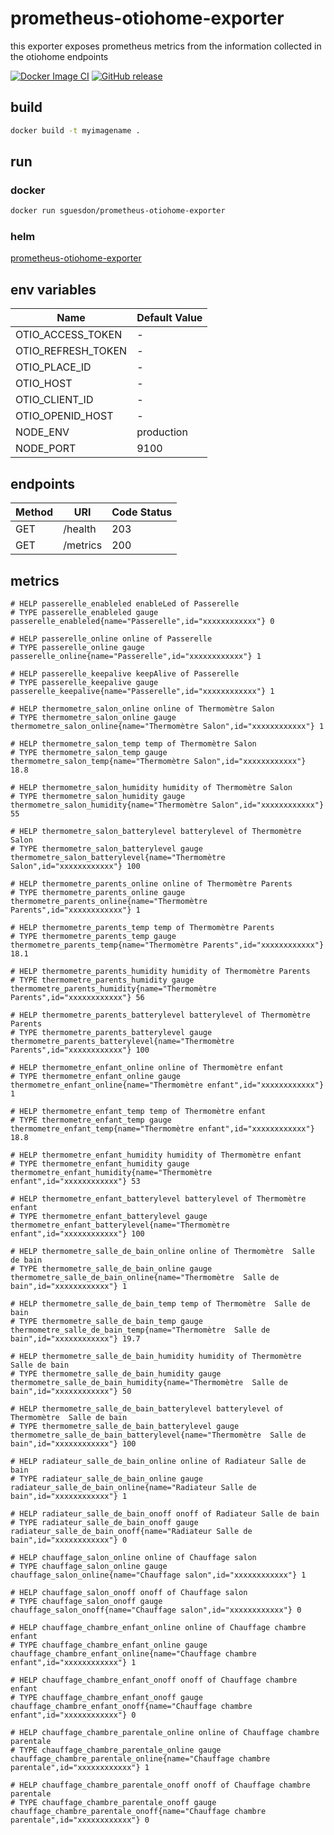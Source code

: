 # prometheus-otiohome-exporter

this exporter exposes prometheus metrics from the information collected in the otiohome endpoints


[![Docker Image CI](https://github.com/sguesdon/prometheus-otiohome-exporter/actions/workflows/tag_build_docker_image.yml/badge.svg)](https://github.com/sguesdon/prometheus-otiohome-exporter/actions?query=Docker%20Image%20CI)
[![GitHub release](https://img.shields.io/github/release/sguesdon/prometheus-otiohome-exporter.svg)](https://github.com/sguesdon/prometheus-otiohome-exporter/releases/)

## build

```sh
docker build -t myimagename .
```

## run

### docker

```sh
docker run sguesdon/prometheus-otiohome-exporter
```

### helm

[prometheus-otiohome-exporter](https://github.com/sguesdon/helm-charts/tree/main/charts/prometheus-otiohome-exporter)

## env variables

| Name               | Default Value |
|--------------------|---------------|
| OTIO_ACCESS_TOKEN  | -             |
| OTIO_REFRESH_TOKEN | -             |
| OTIO_PLACE_ID      | -             |
| OTIO_HOST          | -             |
| OTIO_CLIENT_ID     | -             |
| OTIO_OPENID_HOST   | -             |
| NODE_ENV           | production    |
| NODE_PORT          | 9100          |

## endpoints

| Method | URI      | Code Status |
|--------|----------|-------------|
| GET    | /health  | 203         |
| GET    | /metrics | 200         |

## metrics

```
# HELP passerelle_enableled enableLed of Passerelle
# TYPE passerelle_enableled gauge
passerelle_enableled{name="Passerelle",id="xxxxxxxxxxxx"} 0

# HELP passerelle_online online of Passerelle
# TYPE passerelle_online gauge
passerelle_online{name="Passerelle",id="xxxxxxxxxxxx"} 1

# HELP passerelle_keepalive keepAlive of Passerelle
# TYPE passerelle_keepalive gauge
passerelle_keepalive{name="Passerelle",id="xxxxxxxxxxxx"} 1

# HELP thermometre_salon_online online of Thermomètre Salon
# TYPE thermometre_salon_online gauge
thermometre_salon_online{name="Thermomètre Salon",id="xxxxxxxxxxxx"} 1

# HELP thermometre_salon_temp temp of Thermomètre Salon
# TYPE thermometre_salon_temp gauge
thermometre_salon_temp{name="Thermomètre Salon",id="xxxxxxxxxxxx"} 18.8

# HELP thermometre_salon_humidity humidity of Thermomètre Salon
# TYPE thermometre_salon_humidity gauge
thermometre_salon_humidity{name="Thermomètre Salon",id="xxxxxxxxxxxx"} 55

# HELP thermometre_salon_batterylevel batterylevel of Thermomètre Salon
# TYPE thermometre_salon_batterylevel gauge
thermometre_salon_batterylevel{name="Thermomètre Salon",id="xxxxxxxxxxxx"} 100

# HELP thermometre_parents_online online of Thermomètre Parents
# TYPE thermometre_parents_online gauge
thermometre_parents_online{name="Thermomètre Parents",id="xxxxxxxxxxxx"} 1

# HELP thermometre_parents_temp temp of Thermomètre Parents
# TYPE thermometre_parents_temp gauge
thermometre_parents_temp{name="Thermomètre Parents",id="xxxxxxxxxxxx"} 18.1

# HELP thermometre_parents_humidity humidity of Thermomètre Parents
# TYPE thermometre_parents_humidity gauge
thermometre_parents_humidity{name="Thermomètre Parents",id="xxxxxxxxxxxx"} 56

# HELP thermometre_parents_batterylevel batterylevel of Thermomètre Parents
# TYPE thermometre_parents_batterylevel gauge
thermometre_parents_batterylevel{name="Thermomètre Parents",id="xxxxxxxxxxxx"} 100

# HELP thermometre_enfant_online online of Thermomètre enfant
# TYPE thermometre_enfant_online gauge
thermometre_enfant_online{name="Thermomètre enfant",id="xxxxxxxxxxxx"} 1

# HELP thermometre_enfant_temp temp of Thermomètre enfant
# TYPE thermometre_enfant_temp gauge
thermometre_enfant_temp{name="Thermomètre enfant",id="xxxxxxxxxxxx"} 18.8

# HELP thermometre_enfant_humidity humidity of Thermomètre enfant
# TYPE thermometre_enfant_humidity gauge
thermometre_enfant_humidity{name="Thermomètre enfant",id="xxxxxxxxxxxx"} 53

# HELP thermometre_enfant_batterylevel batterylevel of Thermomètre enfant
# TYPE thermometre_enfant_batterylevel gauge
thermometre_enfant_batterylevel{name="Thermomètre enfant",id="xxxxxxxxxxxx"} 100

# HELP thermometre_salle_de_bain_online online of Thermomètre  Salle de bain
# TYPE thermometre_salle_de_bain_online gauge
thermometre_salle_de_bain_online{name="Thermomètre  Salle de bain",id="xxxxxxxxxxxx"} 1

# HELP thermometre_salle_de_bain_temp temp of Thermomètre  Salle de bain
# TYPE thermometre_salle_de_bain_temp gauge
thermometre_salle_de_bain_temp{name="Thermomètre  Salle de bain",id="xxxxxxxxxxxx"} 19.7

# HELP thermometre_salle_de_bain_humidity humidity of Thermomètre  Salle de bain
# TYPE thermometre_salle_de_bain_humidity gauge
thermometre_salle_de_bain_humidity{name="Thermomètre  Salle de bain",id="xxxxxxxxxxxx"} 50

# HELP thermometre_salle_de_bain_batterylevel batterylevel of Thermomètre  Salle de bain
# TYPE thermometre_salle_de_bain_batterylevel gauge
thermometre_salle_de_bain_batterylevel{name="Thermomètre  Salle de bain",id="xxxxxxxxxxxx"} 100

# HELP radiateur_salle_de_bain_online online of Radiateur Salle de bain
# TYPE radiateur_salle_de_bain_online gauge
radiateur_salle_de_bain_online{name="Radiateur Salle de bain",id="xxxxxxxxxxxx"} 1

# HELP radiateur_salle_de_bain_onoff onoff of Radiateur Salle de bain
# TYPE radiateur_salle_de_bain_onoff gauge
radiateur_salle_de_bain_onoff{name="Radiateur Salle de bain",id="xxxxxxxxxxxx"} 0

# HELP chauffage_salon_online online of Chauffage salon
# TYPE chauffage_salon_online gauge
chauffage_salon_online{name="Chauffage salon",id="xxxxxxxxxxxx"} 1

# HELP chauffage_salon_onoff onoff of Chauffage salon
# TYPE chauffage_salon_onoff gauge
chauffage_salon_onoff{name="Chauffage salon",id="xxxxxxxxxxxx"} 0

# HELP chauffage_chambre_enfant_online online of Chauffage chambre enfant
# TYPE chauffage_chambre_enfant_online gauge
chauffage_chambre_enfant_online{name="Chauffage chambre enfant",id="xxxxxxxxxxxx"} 1

# HELP chauffage_chambre_enfant_onoff onoff of Chauffage chambre enfant
# TYPE chauffage_chambre_enfant_onoff gauge
chauffage_chambre_enfant_onoff{name="Chauffage chambre enfant",id="xxxxxxxxxxxx"} 0

# HELP chauffage_chambre_parentale_online online of Chauffage chambre parentale
# TYPE chauffage_chambre_parentale_online gauge
chauffage_chambre_parentale_online{name="Chauffage chambre parentale",id="xxxxxxxxxxxx"} 1

# HELP chauffage_chambre_parentale_onoff onoff of Chauffage chambre parentale
# TYPE chauffage_chambre_parentale_onoff gauge
chauffage_chambre_parentale_onoff{name="Chauffage chambre parentale",id="xxxxxxxxxxxx"} 0
```
